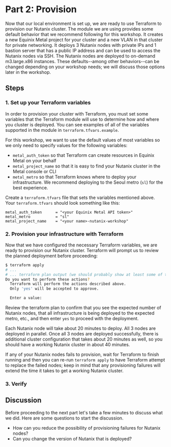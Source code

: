 <!-- See https://squidfunk.github.io/mkdocs-material/reference/ -->
# Part 2: Provision

Now that our local environment is set up, we are ready to use Terraform to provision our Nutanix cluster.  The module we are using provides some default behavior that we recommend following for this workshop.  It creates a new Equinix Metal project for your cluster and a new VLAN in that cluster for private networking.  It deploys 3 Nutanix nodes with private IPs and 1 bastion server that has a public IP address and can be used to access the Nutanix nodes via SSH.  The Nutanix nodes are deployed to on-demand m3.large.x86 instances.  These defaults--among other behaviors--can be changed depending on your workshop needs; we will discuss those options later in the workshop.

## Steps

### 1. Set up your Terraform variables

In order to provision your cluster with Terraform, you must set some variables that the Terraform module will use to determine how and where you cluster is deployed.  You can see examples of all of the variables supported in the module in `terraform.tfvars.example`.

<!--
TODO: duplicate the contents of that file here for reference?
-->

For this workshop, we want to use the default values of most variables so we only need to specify values for the following variables:

* `metal_auth_token` so that Terraform can create resources in Equinix Metal on your behalf
* `metal_project_name` so that it is easy to find your Nutanix cluster in the Metal console or CLI
* `metal_metro` so that Terraform knows where to deploy your infrastructure.  We recommend deploying to the Seoul metro (`sl`) for the best experience.

Create a `terraform.tfvars` file that sets the variables mentioned above.  Your `terraform.tfvars` should look something like this:

```hcl
metal_auth_token      = "<your Equinix Metal API token>"
metal_metro           = "sl"
metal_project_name    = "<your name>-nutanix-workshop"
```

### 2. Provision your infrastructure with Terraform

Now that we have configured the necessary Terraform variables, we are ready to provision our Nutanix cluster.  Terraform will prompt us to review the planned deployment before proceeding:

```sh
$ terraform apply
# ...
# ... terraform plan output (we should probably show at least some of this?)
Do you want to perform these actions?
  Terraform will perform the actions described above.
  Only 'yes' will be accepted to approve.

  Enter a value: 
```

Review the terraform plan to confirm that you see the expected number of Nutanix nodes, that all infrastructure is being deployed to the expected metro, etc., and then enter `yes` to proceed with the deployment.

Each Nutanix node will take about 20 minutes to deploy.  All 3 nodes are deployed in parallel.  Once all 3 nodes are deployed successfully, there is additional cluster configuration that takes about 20 minutes as well, so you should have a working Nutanix cluster in about 40 minutes.

If any of your Nutanix nodes fails to provision, wait for Terraform to finish running and then you can re-run `terraform apply` to have Terraform attempt to replace the failed nodes; keep in mind that any provisioning failures will extend the time it takes to get a working Nutanix cluster.

### 3. Verify

## Discussion

<!--
  TODO: fill in discussion points if we need them here
-->

Before proceeding to the next part let's take a few minutes to discuss what we did. Here are some questions to start the discussion.

* How can you reduce the possibility of provisioning failures for Nutanix nodes?
* Can you change the version of Nutanix that is deployed?

